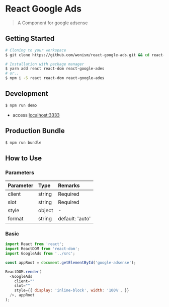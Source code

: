 # React Google Ads
> A Component for google adsense

## Getting Started
```sh
# Cloning to your workspace
$ git clone https://github.com/wonism/react-google-ads.git && cd react-google-ads

# Installation with package manager
$ yarn add react react-dom react-google-ades
# or..
$ npm i -S react react-dom react-google-ades
```

## Development
```sh
$ npm run demo
```
- access [localhost:3333](http://localhost:3333)

## Production Bundle
```sh
$ npm run bundle
```

## How to Use
### Parameters
| Parameter | Type   | Remarks         |
|:----------|:-------|:----------------|
| client    | string | Required        |
| slot      | string | Required        |
| style     | object | -               |
| format    | string | default: 'auto' |

### Basic
```js
import React from 'react';
import ReactDOM from 'react-dom';
import GoogleAds from '../src';

const appRoot = document.getElementById('google-adsense');

ReactDOM.render(
  <GoogleAds
    client=""
    slot=""
    style={{ display: 'inline-block', width: '100%', }}
  />, appRoot
);
```

